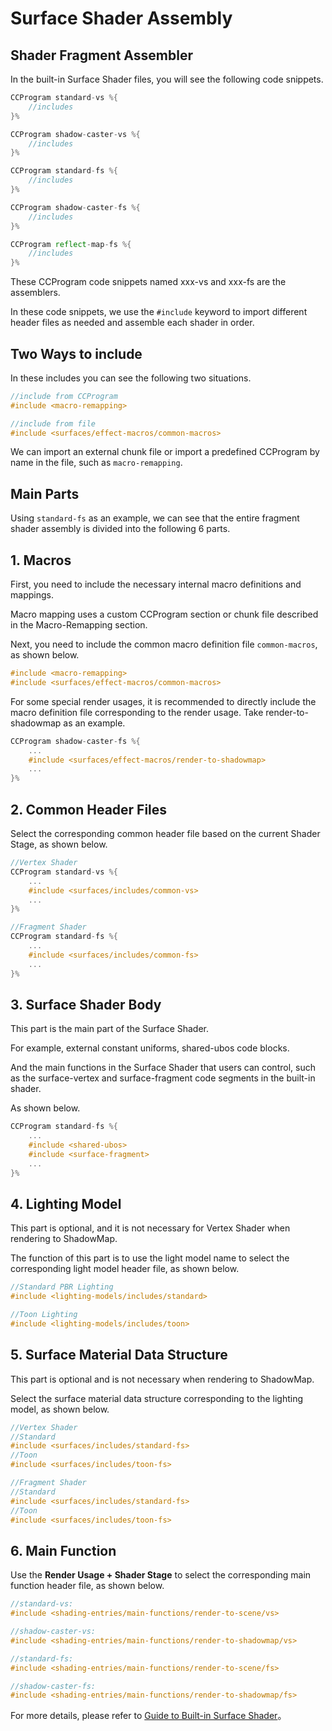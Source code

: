 # Surface Shader Assembly

## Shader Fragment Assembler

In the built-in Surface Shader files, you will see the following code snippets.

```glsl
CCProgram standard-vs %{
    //includes
}%

CCProgram shadow-caster-vs %{
    //includes
}%

CCProgram standard-fs %{
    //includes
}%

CCProgram shadow-caster-fs %{
    //includes
}%

CCProgram reflect-map-fs %{
    //includes
}%
```

These CCProgram code snippets named xxx-vs and xxx-fs are the assemblers.

In these code snippets, we use the `#include` keyword to import different header files as needed and assemble each shader in order.

## Two Ways to include

In these includes you can see the following two situations.

```glsl
//include from CCProgram
#include <macro-remapping>

//include from file
#include <surfaces/effect-macros/common-macros>
```

We can import an external chunk file or import a predefined CCProgram by name in the file, such as `macro-remapping`.

## Main Parts

Using `standard-fs` as an example, we can see that the entire fragment shader assembly is divided into the following 6 parts.

## 1. Macros

First, you need to include the necessary internal macro definitions and mappings.

Macro mapping uses a custom CCProgram section or chunk file described in the Macro-Remapping section.

Next, you need to include the common macro definition file `common-macros`, as shown below.

```glsl
#include <macro-remapping>
#include <surfaces/effect-macros/common-macros>
```

For some special render usages, it is recommended to directly include the macro definition file corresponding to the render usage. Take render-to-shadowmap as an example.

```glsl
CCProgram shadow-caster-fs %{
    ...
    #include <surfaces/effect-macros/render-to-shadowmap>
    ...
}%
```

## 2. Common Header Files

Select the corresponding common header file based on the current Shader Stage, as shown below.

```glsl
//Vertex Shader
CCProgram standard-vs %{
    ...
    #include <surfaces/includes/common-vs>
    ...
}%

//Fragment Shader
CCProgram standard-fs %{
    ...
    #include <surfaces/includes/common-fs>
    ...
}%
```

## 3. Surface Shader Body

This part is the main part of the Surface Shader.

For example, external constant uniforms, shared-ubos code blocks.

And the main functions in the Surface Shader that users can control, such as the surface-vertex and surface-fragment code segments in the built-in shader.

As shown below.

```glsl
CCProgram standard-fs %{
    ...
    #include <shared-ubos>
    #include <surface-fragment>
    ...
}%
```

## 4. Lighting Model

This part is optional, and it is not necessary for Vertex Shader when rendering to ShadowMap.

The function of this part is to use the light model name to select the corresponding light model header file, as shown below.

```glsl
//Standard PBR Lighting
#include <lighting-models/includes/standard>

//Toon Lighting
#include <lighting-models/includes/toon>
```

## 5. Surface Material Data Structure

This part is optional and is not necessary when rendering to ShadowMap.

Select the surface material data structure corresponding to the lighting model, as shown below.

```glsl
//Vertex Shader
//Standard
#include <surfaces/includes/standard-fs>
//Toon
#include <surfaces/includes/toon-fs>

//Fragment Shader
//Standard
#include <surfaces/includes/standard-fs>
//Toon
#include <surfaces/includes/toon-fs>
```

## 6. Main Function

Use the **Render Usage + Shader Stage** to select the corresponding main function header file, as shown below.

```glsl
//standard-vs:
#include <shading-entries/main-functions/render-to-scene/vs>

//shadow-caster-vs:
#include <shading-entries/main-functions/render-to-shadowmap/vs>

//standard-fs:
#include <shading-entries/main-functions/render-to-scene/fs>

//shadow-caster-fs:
#include <shading-entries/main-functions/render-to-shadowmap/fs>
```

For more details, please refer to [Guide to Built-in Surface Shader](./builtin-surface-shader.md)。
